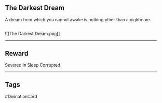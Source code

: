 ## The Darkest Dream
A dream from which you cannot awake is nothing other than a nightmare.
## 
![[The Darkest Dream.png]]

---
## Reward
Severed in Sleep
Corrupted

---
## Tags
#DivinationCard